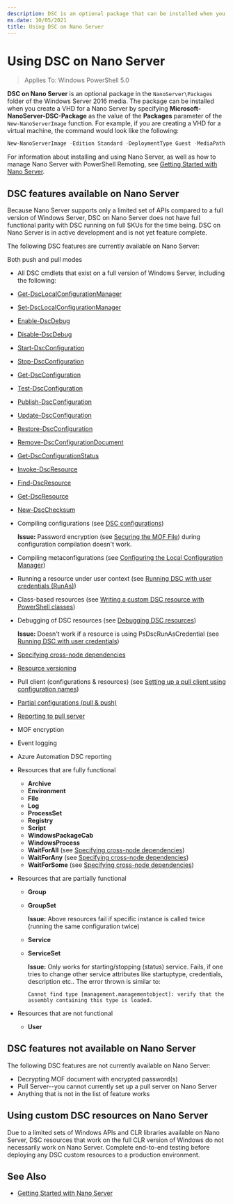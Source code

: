 ```yaml
---
description: DSC is an optional package that can be installed when you create a VHD for a Windows Nano Server.
ms.date: 10/05/2021
title: Using DSC on Nano Server
---
```


# Using DSC on Nano Server

> Applies To: Windows PowerShell 5.0

**DSC on Nano Server** is an optional package in the `NanoServer\Packages` folder of the Windows
Server 2016 media. The package can be installed when you create a VHD for a Nano Server by
specifying **Microsoft-NanoServer-DSC-Package** as the value of the **Packages** parameter of the
`New-NanoServerImage` function. For example, if you are creating a VHD for a virtual machine, the
command would look like the following:

```powershell
New-NanoServerImage -Edition Standard -DeploymentType Guest -MediaPath f:\ -BasePath .\Base -TargetPath .\Nano1\Nano.vhd -ComputerName Nano1 -Packages Microsoft-NanoServer-DSC-Package
```

For information about installing and using Nano Server, as well as how to manage Nano Server with
PowerShell Remoting, see
[Getting Started with Nano Server](/windows-server/get-started/getting-started-with-nano-server).

## DSC features available on Nano Server

Because Nano Server supports only a limited set of APIs compared to a full version of Windows
Server, DSC on Nano Server does not have full functional parity with DSC running on full SKUs for
the time being. DSC on Nano Server is in active development and is not yet feature complete.

The following DSC features are currently available on Nano Server:

Both push and pull modes

- All DSC cmdlets that exist on a full version of Windows Server, including the following:
- [Get-DscLocalConfigurationManager](/powershell/module/PSDesiredStateConfiguration/Get-DscLocalConfigurationManager)
- [Set-DscLocalConfigurationManager](/powershell/module/PSDesiredStateConfiguration/Set-DscLocalConfigurationManager)
- [Enable-DscDebug](/powershell/module/PSDesiredStateConfiguration/Enable-DscDebug)
- [Disable-DscDebug](/powershell/module/PSDesiredStateConfiguration/Disable-DscDebug)
- [Start-DscConfiguration](/powershell/module/psdesiredstateconfiguration/start-dscconfiguration)
- [Stop-DscConfiguration](/powershell/module/PSDesiredStateConfiguration/Stop-DscConfiguration)
- [Get-DscConfiguration](/powershell/module/PSDesiredStateConfiguration/Get-DscConfiguration)
- [Test-DscConfiguration](/powershell/module/psdesiredstateconfiguration/Test-DSCConfiguration)
- [Publish-DscConfiguration](/powershell/module/PSDesiredStateConfiguration/Publish-DscConfiguration)
- [Update-DscConfiguration](/powershell/module/PSDesiredStateConfiguration/Update-DscConfiguration)
- [Restore-DscConfiguration](/powershell/module/PSDesiredStateConfiguration/Restore-DscConfiguration)
- [Remove-DscConfigurationDocument](/powershell/module/PSDesiredStateConfiguration/Remove-DscConfigurationDocument)
- [Get-DscConfigurationStatus](/powershell/module/PSDesiredStateConfiguration/Get-DscConfigurationStatus)
- [Invoke-DscResource](/powershell/module/PSDesiredStateConfiguration/Invoke-DscResource)
- [Find-DscResource](/powershell/module/powershellget/find-dscresource)
- [Get-DscResource](/powershell/module/PSDesiredStateConfiguration/Get-DscResource)
- [New-DscChecksum](/powershell/module/PSDesiredStateConfiguration/New-DSCCheckSum)

- Compiling configurations (see [DSC configurations](../configurations/configurations.md))

  **Issue:** Password encryption (see [Securing the MOF File](../pull-server/secureMOF.md)) during
  configuration compilation doesn't work.

- Compiling metaconfigurations (see
  [Configuring the Local Configuration Manager](../managing-nodes/metaConfig.md))

- Running a resource under user context (see
  [Running DSC with user credentials (RunAs)](../configurations/runAsUser.md))

- Class-based resources (see
  [Writing a custom DSC resource with PowerShell classes](/previous-versions//dn948461(v=technet.10)))

- Debugging of DSC resources (see [Debugging DSC resources](../troubleshooting/debugResource.md))

  **Issue:** Doesn't work if a resource is using PsDscRunAsCredential (see
  [Running DSC with user credentials](../configurations/runAsUser.md))

- [Specifying cross-node dependencies](../configurations/crossNodeDependencies.md)

- [Resource versioning](../configurations/sxsResource.md)

- Pull client (configurations & resources) (see
  [Setting up a pull client using configuration names](../pull-server/pullClientConfigNames.md))

- [Partial configurations (pull & push)](../pull-server/partialConfigs.md)

- [Reporting to pull server](../pull-server/reportServer.md)

- MOF encryption

- Event logging

- Azure Automation DSC reporting

- Resources that are fully functional

  - **Archive**
  - **Environment**
  - **File**
  - **Log**
  - **ProcessSet**
  - **Registry**
  - **Script**
  - **WindowsPackageCab**
  - **WindowsProcess**
  - **WaitForAll** (see [Specifying cross-node dependencies](../configurations/crossNodeDependencies.md))
  - **WaitForAny** (see [Specifying cross-node dependencies](../configurations/crossNodeDependencies.md))
  - **WaitForSome** (see [Specifying cross-node dependencies](../configurations/crossNodeDependencies.md))

- Resources that are partially functional

  - **Group**
  - **GroupSet**

    **Issue:** Above resources fail if specific instance is called twice (running the same
    configuration twice)

  - **Service**
  - **ServiceSet**

    **Issue:** Only works for starting/stopping (status) service. Fails, if one tries to change
    other service attributes like startuptype, credentials, description etc.. The error thrown is
    similar to:

    ```
    Cannot find type [management.managementobject]: verify that the assembly containing this type is loaded.
    ```

- Resources that are not functional

  - **User**

## DSC features not available on Nano Server

The following DSC features are not currently available on Nano Server:

- Decrypting MOF document with encrypted password(s)
- Pull Server--you cannot currently set up a pull server on Nano Server
- Anything that is not in the list of feature works

## Using custom DSC resources on Nano Server

Due to a limited sets of Windows APIs and CLR libraries available on Nano Server, DSC resources that
work on the full CLR version of Windows do not necessarily work on Nano Server. Complete end-to-end
testing before deploying any DSC custom resources to a production environment.

## See Also

- [Getting Started with Nano Server](/windows-server/get-started/getting-started-with-nano-server)
